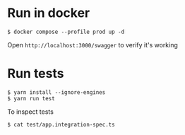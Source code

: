 # Run in docker

```shell
$ docker compose --profile prod up -d
```

Open `http://localhost:3000/swagger` to verify it's working

# Run tests

```shell
$ yarn install --ignore-engines
$ yarn run test
```

To inspect tests

```shell
$ cat test/app.integration-spec.ts
```
